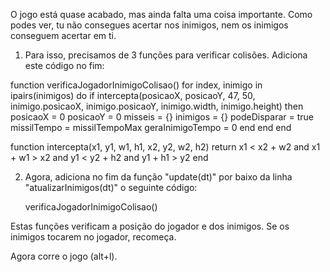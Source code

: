 
O jogo está quase acabado, mas ainda falta uma coisa importante. Como podes ver, tu não consegues acertar nos inimigos, nem os inimigos conseguem acertar em ti.

1. Para isso, precisamos de 3 funções para verificar colisões. Adiciona este código no fim: 

function verificaJogadorInimigoColisao()
    for index, inimigo in ipairs(inimigos) do
        if intercepta(posicaoX, posicaoY, 47, 50, inimigo.posicaoX, inimigo.posicaoY, inimigo.width, inimigo.height) then
            posicaoX = 0
            posicaoY = 0
            misseis = {}
            inimigos = {}
            podeDisparar = true
            missilTempo = missilTempoMax
            geraInimigoTempo = 0
        end
    end
end

function intercepta(x1, y1, w1, h1, x2, y2, w2, h2)
    return x1 < x2 + w2 and
    x1 + w1 > x2 and
    y1 < y2 + h2 and
    y1 + h1 > y2
end

2. Agora, adiciona no fim da função "update(dt)" por baixo da linha "atualizarInimigos(dt)" o seguinte código:

    verificaJogadorInimigoColisao()

Estas funções verificam a posição do jogador e dos inimigos.
Se os inimigos tocarem no jogador, recomeça.

Agora corre o jogo (alt+l).

